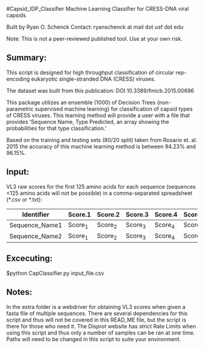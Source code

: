 #Capsid_IDP_Classifier
Machine Learning Classifier for CRESS-DNA viral capsids

Built by Ryan O. Schenck
Contact: ryanschenck at mail dot usf dot edu

Note: This is not a peer-reviewed published tool. Use at your own risk.

## Summary:

This script is designed for high throughput classification of circular rep-encoding 
eukaryotic single-stranded DNA (CRESS) viruses.

The dataset was built from this publication: DOI 10.3389/fmicb.2015.00696

This package utilizes an ensemble (1000) of Decision Trees (non-parametric 
supervised machine learning) for classification of capsid types of CRESS viruses. 
This learning method will provide a user with a file that provides ‘Sequence Name, 
Type Predicted, an array showing the probabilities for that type classification.’

Based on the training and testing sets (80/20 split) taken from Rosario et. al. 2015 
the accuracy of this machine learning method is between 94.23% and 96.15%. 

## Input:

VL3 raw scores for  the first 125 amino acids for each sequence (sequences <125 
amino acids will not be possible) in a comma-separated spreadsheet (*.csv or *.txt):

| Identifier     | Score.1           | Score.2           | Score.3           | Score.4           | Score.n           |
| -------------- | ----------------- | ----------------- | ----------------- | ----------------- | ----------------- |
| Sequence_Name1 | Score<sub>1</sub> | Score<sub>2</sub> | Score<sub>3</sub> | Score<sub>4</sub> | Score<sub>n</sub> |
| Sequence_Name2 | Score<sub>1</sub> | Score<sub>2</sub> | Score<sub>3</sub> | Score<sub>4</sub> | Score<sub>n</sub> |

## Excecuting:

$python CapClassifier.py input_file.csv


## Notes:

In the extra folder is a webdriver for obtaining VL3 scores when given a fasta file of 
multiple sequences. There are several dependencies for this script and thus will not be 
covered in this READ_ME file, but the script is there for those who need it. The Disprot 
website has strict Rate Limits when using this script and thus only a number of samples 
can be ran at one time. Paths will need to be changed in this script to suite your
environment.
